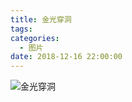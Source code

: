 ```yaml
---
title: 金光穿洞
tags:
categories:
  - 图片
date: 2018-12-16 22:00:00
---
```


![金光穿洞](https://imagedelivery.net/6T-behmofKYLsxlrK0l_MQ/dae72508-e744-4d00-68a2-2208fc409400/extra)
